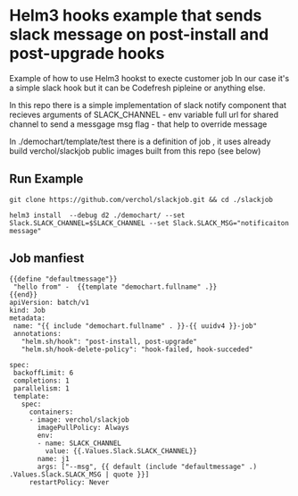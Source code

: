 # Helm3 hooks example that sends slack message on post-install and post-upgrade hooks

Example of how to use Helm3 hookst to execte customer job 
In our case it's a simple slack hook but it can be Codefresh  pipleine or anything else.

In this repo there is a simple implementation of slack notify component that recieves arguments of 
 SLACK_CHANNEL - env variable full url for shared channel to send a messgage
 msg flag - that help to override message
 
 
 In ./demochart/template/test there is a definition of job , it uses already build verchol/slackjob public images built from 
 this repo (see below)
 
 ## Run Example
 
 ```
 git clone https://github.com/verchol/slackjob.git && cd ./slackjob
 
 helm3 install  --debug d2 ./demochart/ --set Slack.SLACK_CHANNEL=$SLACK_CHANNEL --set Slack.SLACK_MSG="notificaiton message"
 
 ```
 
 ## Job manfiest 
 ```
{{define "defaultmessage"}}
  "hello from" -  {{template "demochart.fullname" .}}
{{end}}
apiVersion: batch/v1
kind: Job
metadata:
  name: "{{ include "demochart.fullname" . }}-{{ uuidv4 }}-job"
  annotations:
    "helm.sh/hook": "post-install, post-upgrade"
    "helm.sh/hook-delete-policy": "hook-failed, hook-succeded" 
 
spec:
  backoffLimit: 6
  completions: 1
  parallelism: 1
  template:
    spec:
      containers:
      - image: verchol/slackjob
        imagePullPolicy: Always
        env:
        - name: SLACK_CHANNEL
          value: {{.Values.Slack.SLACK_CHANNEL}}
        name: j1
        args: ["--msg", {{ default (include "defaultmessage" .) .Values.Slack.SLACK_MSG | quote }}]
      restartPolicy: Never
      
  ```
  
  
 
